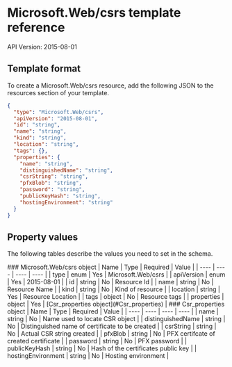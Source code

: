 # Microsoft.Web/csrs template reference
API Version: 2015-08-01
## Template format

To create a Microsoft.Web/csrs resource, add the following JSON to the resources section of your template.

```json
{
  "type": "Microsoft.Web/csrs",
  "apiVersion": "2015-08-01",
  "id": "string",
  "name": "string",
  "kind": "string",
  "location": "string",
  "tags": {},
  "properties": {
    "name": "string",
    "distinguishedName": "string",
    "csrString": "string",
    "pfxBlob": "string",
    "password": "string",
    "publicKeyHash": "string",
    "hostingEnvironment": "string"
  }
}
```
## Property values

The following tables describe the values you need to set in the schema.

<a id="Microsoft.Web/csrs" />
### Microsoft.Web/csrs object
|  Name | Type | Required | Value |
|  ---- | ---- | ---- | ---- |
|  type | enum | Yes | Microsoft.Web/csrs |
|  apiVersion | enum | Yes | 2015-08-01 |
|  id | string | No | Resource Id |
|  name | string | No | Resource Name |
|  kind | string | No | Kind of resource |
|  location | string | Yes | Resource Location |
|  tags | object | No | Resource tags |
|  properties | object | Yes | [Csr_properties object](#Csr_properties) |


<a id="Csr_properties" />
### Csr_properties object
|  Name | Type | Required | Value |
|  ---- | ---- | ---- | ---- |
|  name | string | No | Name used to locate CSR object |
|  distinguishedName | string | No | Distinguished name of certificate to be created |
|  csrString | string | No | Actual CSR string created |
|  pfxBlob | string | No | PFX certifcate of created certificate |
|  password | string | No | PFX password |
|  publicKeyHash | string | No | Hash of the certificates public key |
|  hostingEnvironment | string | No | Hosting environment |

